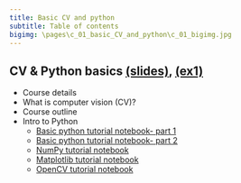 ```yaml
---
title: Basic CV and python
subtitle: Table of contents
bigimg: \pages\c_01_basic_CV_and_python\c_01_bigimg.jpg
---
```


## **CV & Python basics** [(slides)](/pages/c_01_basic_CV_and_python/slides/), [(ex1)](/pages/c_01_basic_CV_and_python/ex1/)
   - Course details
   - What is computer vision (CV)?
   - Course outline
   - Intro to Python
     - [Basic python tutorial notebook- part 1](/pages/c_01_basic_CV_and_python/1_basic_python_tutorial_nb/)
     - [Basic python tutorial notebook- part 2](/pages/c_01_basic_CV_and_python/2_basic_python_tutorial_cont_nb/)
     - [NumPy tutorial notebook](/pages/c_01_basic_CV_and_python/3_NumPy_tutorial_nb/)
     - [Matplotlib tutorial notebook](/pages/c_01_basic_CV_and_python/4_Matplotlib_tutorial_nb/)
     - [OpenCV tutorial notebook](/pages/c_01_basic_CV_and_python/5_OpenCV_tutorial_nb/)
